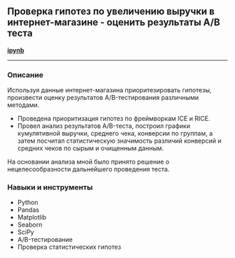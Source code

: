 ## Проверка гипотез по увеличению выручки в интернет-магазине - оценить результаты A/B теста
<b><a href = "https://github.com/Dereglazovs/yandex-praktikum/blob/main/Project_6/6.%20%D0%90%D0%BD%D0%B0%D0%BB%D0%B8%D0%B7%20A-B-%D1%82%D0%B5%D1%81%D1%82%D0%B0%20%D0%BA%D1%80%D1%83%D0%BF%D0%BD%D0%BE%D0%B3%D0%BE%20%D0%B8%D0%BD%D1%82%D0%B5%D1%80%D0%BD%D0%B5%D1%82-%D0%BC%D0%B0%D0%B3%D0%B0%D0%B7%D0%B8%D0%BD%D0%B0.ipynb">
ipynb
</a></b>
___
### Описание
Используя данные интернет-магазина приоритезировать гипотезы, произвести оценку результатов A/B-тестирования различными методами.
- Проведена приоритизация гипотез по фреймворкам ICE и RICE.
- Провел анализ результатов A/B-теста, построил графики кумулятивной выручки, среднего чека, конверсии по группам, а затем посчитал статистическую значимость различий конверсий и средних чеков по сырым и очищенным данным.

На основании анализа мной было принято решение о нецелесообразности дальнейшего проведения теста.

### Навыки и инструменты
* Python
* Pandas
* Matplotlib
* Seaborn
* SciPy
* A/B-тестирование
* Проверка статистических гипотез
